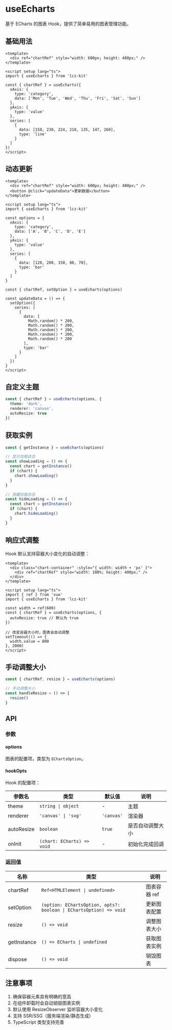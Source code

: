 # useEcharts

基于 ECharts 的图表 Hook，提供了简单易用的图表管理功能。

## 基础用法

```vue
<template>
  <div ref="chartRef" style="width: 600px; height: 400px;" />
</template>

<script setup lang="ts">
import { useEcharts } from 'lcz-kit'

const { chartRef } = useEcharts({
  xAxis: {
    type: 'category',
    data: ['Mon', 'Tue', 'Wed', 'Thu', 'Fri', 'Sat', 'Sun']
  },
  yAxis: {
    type: 'value'
  },
  series: [
    {
      data: [150, 230, 224, 218, 135, 147, 260],
      type: 'line'
    }
  ]
})
</script>
```

## 动态更新

```vue
<template>
  <div ref="chartRef" style="width: 600px; height: 400px;" />
  <button @click="updateData">更新数据</button>
</template>

<script setup lang="ts">
import { useEcharts } from 'lcz-kit'

const options = {
  xAxis: {
    type: 'category',
    data: ['A', 'B', 'C', 'D', 'E']
  },
  yAxis: {
    type: 'value'
  },
  series: [
    {
      data: [120, 200, 150, 80, 70],
      type: 'bar'
    }
  ]
}

const { chartRef, setOption } = useEcharts(options)

const updateData = () => {
  setOption({
    series: [
      {
        data: [
          Math.random() * 200,
          Math.random() * 200,
          Math.random() * 200,
          Math.random() * 200,
          Math.random() * 200
        ],
        type: 'bar'
      }
    ]
  })
}
</script>
```

## 自定义主题

```ts
const { chartRef } = useEcharts(options, {
  theme: 'dark',
  renderer: 'canvas',
  autoResize: true
})
```

## 获取实例

```ts
const { getInstance } = useEcharts(options)

// 显示加载状态
const showLoading = () => {
  const chart = getInstance()
  if (chart) {
    chart.showLoading()
  }
}

// 隐藏加载状态
const hideLoading = () => {
  const chart = getInstance()
  if (chart) {
    chart.hideLoading()
  }
}
```

## 响应式调整

Hook 默认支持容器大小变化的自动调整：

```vue
<template>
  <div class="chart-container" :style="{ width: width + 'px' }">
    <div ref="chartRef" style="width: 100%; height: 400px;" />
  </div>
</template>

<script setup lang="ts">
import { ref } from 'vue'
import { useEcharts } from 'lcz-kit'

const width = ref(600)
const { chartRef } = useEcharts(options, {
  autoResize: true // 默认为 true
})

// 改变容器大小时，图表会自动调整
setTimeout(() => {
  width.value = 800
}, 2000)
</script>
```

## 手动调整大小

```ts
const { chartRef, resize } = useEcharts(options)

// 手动调整大小
const handleResize = () => {
  resize()
}
```

## API

### 参数

#### options

图表的配置项，类型为 `EChartsOption`。

#### hookOpts

Hook 的配置项：

| 参数名     | 类型                       | 默认值     | 说明             |
| ---------- | -------------------------- | ---------- | ---------------- |
| theme      | `string \| object`         | -          | 主题             |
| renderer   | `'canvas' \| 'svg'`        | `'canvas'` | 渲染器           |
| autoResize | `boolean`                  | `true`     | 是否自动调整大小 |
| onInit     | `(chart: ECharts) => void` | -          | 初始化完成回调   |

### 返回值

| 名称        | 类型                                                               | 说明         |
| ----------- | ------------------------------------------------------------------ | ------------ |
| chartRef    | `Ref<HTMLElement \| undefined>`                                    | 图表容器 ref |
| setOption   | `(option: EChartsOption, opts?: boolean \| EChartsOption) => void` | 更新图表配置 |
| resize      | `() => void`                                                       | 调整图表大小 |
| getInstance | `() => ECharts \| undefined`                                       | 获取图表实例 |
| dispose     | `() => void`                                                       | 销毁图表     |

## 注意事项

1. 确保容器元素具有明确的宽高
2. 在组件卸载时会自动销毁图表实例
3. 默认使用 ResizeObserver 监听容器大小变化
4. 支持 SSR/SSG（服务端渲染/静态生成）
5. TypeScript 类型支持完善
